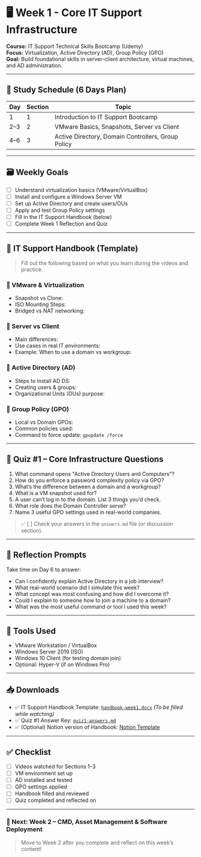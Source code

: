 # 🖥️ Week 1 - Core IT Support Infrastructure
**Course:** IT Support Technical Skills Bootcamp (Udemy)  
**Focus:** Virtualization, Active Directory (AD), Group Policy (GPO)  
**Goal:** Build foundational skills in server-client architecture, virtual machines, and AD administration.

---

## 📅 Study Schedule (6 Days Plan)

| Day | Section | Topic |
|-----|---------|-------|
| 1   | 1       | Introduction to IT Support Bootcamp |
| 2–3 | 2       | VMware Basics, Snapshots, Server vs Client |
| 4–6 | 3       | Active Directory, Domain Controllers, Group Policy |

---

## 🗃️ Weekly Goals

- [ ] Understand virtualization basics (VMware/VirtualBox)
- [ ] Install and configure a Windows Server VM
- [ ] Set up Active Directory and create users/OUs
- [ ] Apply and test Group Policy settings
- [ ] Fill in the IT Support Handbook (below)
- [ ] Complete Week 1 Reflection and Quiz

---

## 📗 IT Support Handbook (Template)

> Fill out the following based on what you learn during the videos and practice.

### 🔹 VMware & Virtualization
- Snapshot vs Clone:
- ISO Mounting Steps:
- Bridged vs NAT networking:

### 🔹 Server vs Client
- Main differences:
- Use cases in real IT environments:
- Example: When to use a domain vs workgroup:

### 🔹 Active Directory (AD)
- Steps to install AD DS:
- Creating users & groups:
- Organizational Units (OUs) purpose:

### 🔹 Group Policy (GPO)
- Local vs Domain GPOs:
- Common policies used:
- Command to force update: `gpupdate /force`

---

## 🧪 Quiz #1 – Core Infrastructure Questions

1. What command opens "Active Directory Users and Computers"?
2. How do you enforce a password complexity policy via GPO?
3. What’s the difference between a domain and a workgroup?
4. What is a VM snapshot used for?
5. A user can’t log in to the domain. List 3 things you’d check.
6. What role does the Domain Controller serve?
7. Name 3 useful GPO settings used in real-world companies.

> ✅ [ ] Check your answers in the `answers.md` file (or discussion section).

---

## 🧠 Reflection Prompts

Take time on Day 6 to answer:

- Can I confidently explain Active Directory in a job interview?
- What real-world scenario did I simulate this week?
- What concept was most confusing and how did I overcome it?
- Could I explain to someone how to join a machine to a domain?
- What was the most useful command or tool I used this week?

---

## 🔧 Tools Used

- VMware Workstation / VirtualBox
- Windows Server 2019 (ISO)
- Windows 10 Client (for testing domain join)
- Optional: Hyper-V (if on Windows Pro)

---

## 📥 Downloads

- ✅ IT Support Handbook Template: [`handbook-week1.docx`](#) *(To be filled while watching)*
- ✅ Quiz #1 Answer Key: [`quiz1-answers.md`](#)
- ✅ (Optional) Notion version of Handbook: [Notion Template](#)

---

## ✅ Checklist

- [ ] Videos watched for Sections 1–3
- [ ] VM environment set up
- [ ] AD installed and tested
- [ ] GPO settings applied
- [ ] Handbook filled and reviewed
- [ ] Quiz completed and reflected on

---

### 📌 Next: Week 2 – CMD, Asset Management & Software Deployment
> Move to Week 2 after you complete and reflect on this week’s content!
